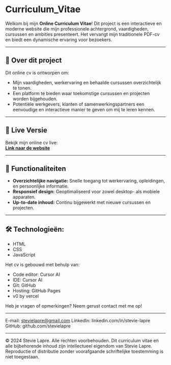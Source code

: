 # Curriculum_Vitae

Welkom bij mijn **Online Curriculum Vitae**! Dit project is een interactieve en moderne website die mijn professionele achtergrond, vaardigheden, cursussen en ambities presenteert. Het vervangt mijn traditionele PDF-cv en biedt een dynamische ervaring voor bezoekers.

---

## 📖 Over dit project

Dit online cv is ontworpen om:
- Mijn vaardigheden, werkervaring en behaalde cursussen overzichtelijk te tonen.
- Een platform te bieden waar toekomstige cursussen en projecten worden bijgehouden.
- Potentiële werkgevers, klanten of samenwerkingspartners een eenvoudige en interactieve manier te geven om mij te leren kennen.

---

## 🚀 Live Versie

Bekijk mijn online cv live:  
**[Link naar de website](https://voorbeeldwebsite.com)**

---

## 🎨 Functionaliteiten

- **Overzichtelijke navigatie:** Snelle toegang tot werkervaring, opleidingen, en persoonlijke informatie.
- **Responsief design:** Geoptimaliseerd voor zowel desktop- als mobiele apparaten.
- **Up-to-date inhoud:** Continu bijgewerkt met nieuwe cursussen en projecten.

---

## 🛠️ Technologieën:
 - HTML
 - CSS
 - JavaScript

Het cv is gebouwd met behulp van:
 - Code editor: Cursor AI
 - IDE: Cursor AI
 - Git: GitHub
 - Hosting: GitHub Pages
 - v0 by vercel


Heb je vragen of opmerkingen? Neem gerust contact met me op!

---
E-mail: stevielapre@gmail.com
LinkedIn: linkedin.com/in/stevie-lapre
GitHub: github.com/stevielapre

---
© 2024 Stevie Lapre. Alle rechten voorbehouden.
Dit curriculum vitae en alle bijbehorende inhoud zijn intellectueel eigendom van Stevie Lapre. 
Reproductie of distributie zonder voorafgaande schriftelijke toestemming is niet toegestaan.